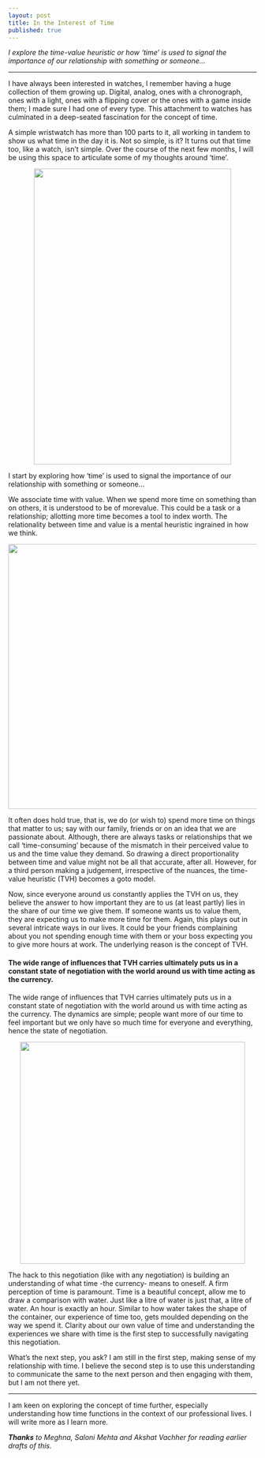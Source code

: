 ```yaml
---
layout: post
title: In the Interest of Time
published: true
---
```


_I explore the time-value heuristic or how ‘time’ is used to signal the importance of our relationship with something or someone..._

----

I have always been interested in watches, I remember having a huge collection of them growing up. Digital, analog, ones with a chronograph, ones with a light, ones with a flipping cover or the ones with a game inside them; I made sure I had one of every type. This attachment to watches has culminated in a deep-seated fascination for the concept of time. 

A simple wristwatch has more than 100 parts to it, all working in tandem to show us what time in the day it is. Not so simple, is it? It turns out that time too, like a watch, isn’t simple. Over the course of the next few months, I will be using this space to articulate some of my thoughts around ‘time’. 

<p align="center">
  <img width="400" height="600" src="https://i.ibb.co/8PDWQr0/Inside-Watch.jpg">
</p>

I start by exploring how ‘time’ is used to signal the importance of our relationship with something or someone...

We associate time with value. When we spend more time on something than on others, it is understood to be of morevalue. This could be a task or a relationship; allotting more time becomes a tool to index worth. The relationality between time and value is a mental heuristic ingrained in how we think. 

<p align="center">
  <img width="600" height="537" src="https://i.ibb.co/GvtQSRz/Time-Value-Heuristic.png">
</p>

It often does hold true, that is, we do (or wish to) spend more time on things that matter to us; say with our family, friends or on an idea that we are passionate about. Although, there are always tasks or relationships that we call ‘time-consuming’ because of the mismatch in their perceived value to us and the time value they demand. So drawing a direct proportionality between time and value might not be all that accurate, after all. However, for a third person making a judgement, irrespective of the nuances, the time-value heuristic (TVH) becomes a goto model. 

Now, since everyone around us constantly applies the TVH on us, they believe the answer to how important they are to us (at least partly) lies in the share of our time we give them. If someone wants us to value them, they are expecting us to make more time for them. Again, this plays out in several intricate ways in our lives. It could be your friends complaining about you not spending enough time with them or your boss expecting you to give more hours at work. The underlying reason is the concept of TVH. 

#### The wide range of influences that TVH carries ultimately puts us in a constant state of negotiation with the world around us with time acting as the currency.

The wide range of influences that TVH carries ultimately puts us in a constant state of negotiation with the world around us with time acting as the currency. The dynamics are simple; people want more of our time to feel important but we only have so much time for everyone and everything, hence the state of negotiation. 

<p align="center">
  <img width="456" height="450" src="https://i.ibb.co/wW2VnGS/Water.png">
</p>

The hack to this negotiation (like with any negotiation) is building an understanding of what time -the currency- means to oneself. A firm perception of time is paramount. Time is a beautiful concept, allow me to draw a comparison with water. Just like a litre of water is just that, a litre of water. An hour is exactly an hour. Similar to how water takes the shape of the container, our experience of time too, gets moulded depending on the way we spend it. Clarity about our own value of time and understanding the experiences we share with time is the first step to successfully navigating this negotiation. 

What’s the next step, you ask? I am still in the first step, making sense of my relationship with time. I believe the second step is to use this understanding to communicate the same to the next person and then engaging with them, but I am not there yet.

----

I am keen on exploring the concept of time further, especially understanding how time functions in the context of our professional lives. I will write more as I learn more.

_**Thanks** to Meghna, Saloni Mehta and Akshat Vachher for reading earlier drafts of this._
